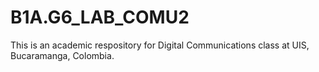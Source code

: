 # B1A.G6_LAB_COMU2
This is an academic respository for Digital Communications class at UIS, Bucaramanga, Colombia.
